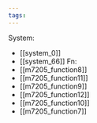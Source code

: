 ```yaml
---
tags:
---
```

System:
- [[system_0]]
- [[system_66]]
Fn:
- [[m7205_function8]]
- [[m7205_function11]]
- [[m7205_function9]]
- [[m7205_function12]]
- [[m7205_function10]]
- [[m7205_function7]]
